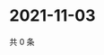 # 2021-11-03

共 0 条

<!-- BEGIN WEIBO -->
<!-- 最后更新时间 Wed Nov 03 2021 11:14:59 GMT+0800 (China Standard Time) -->

<!-- END WEIBO -->
